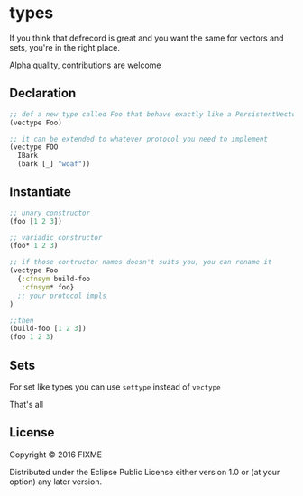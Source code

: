 # types

If you think that defrecord is great and you want the same for vectors and sets, you're in the right place.

Alpha quality, contributions are welcome

## Declaration 

```clojure
;; def a new type called Foo that behave exactly like a PersistentVector
(vectype Foo)

;; it can be extended to whatever protocol you need to implement
(vectype FOO 
  IBark 
  (bark [_] "woaf"))
```


## Instantiate

```clojure
;; unary constructor
(foo [1 2 3])

;; variadic constructor
(foo* 1 2 3)

;; if those contructor names doesn't suits you, you can rename it
(vectype Foo 
  {:cfnsym build-foo
   :cfnsym* foo}
  ;; your protocol impls 
)

;;then
(build-foo [1 2 3])
(foo 1 2 3) 

```

## Sets

For set like types you can use `settype` instead of `vectype`

That's all

## License

Copyright © 2016 FIXME

Distributed under the Eclipse Public License either version 1.0 or (at
your option) any later version.
